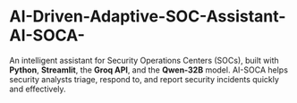 # AI-Driven-Adaptive-SOC-Assistant-AI-SOCA-
An intelligent assistant for Security Operations Centers (SOCs), built with **Python**, **Streamlit**, the **Groq API**, and the **Qwen-32B** model. AI-SOCA helps security analysts triage, respond to, and report security incidents quickly and effectively.
